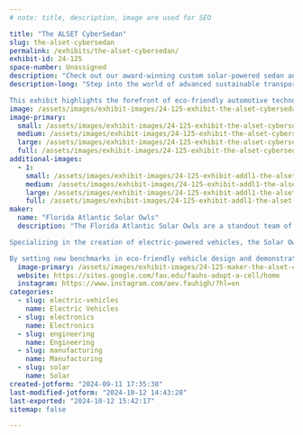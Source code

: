 ```yaml
---
# note: title, description, image are used for SEO

title: "The ALSET CyberSedan"
slug: the-alset-cybersedan
permalink: /exhibits/the-alset-cybersedan/
exhibit-id: 24-125
space-number: Unassigned
description: "Check out our award-winning custom solar-powered sedan and electric go-kart."
description-long: "Step into the world of advanced sustainable transportation with our captivating exhibit showcasing two standout innovations. At the heart of the display is a custom, award-winning carbon fiber solar-powered sedan. Designed to seat up to four passengers, this high-tech vehicle not only reflects exceptional engineering but also raced competitively at the renowned Texas Motor Speedway. Accompanying the sedan is an electric go-kart that has demonstrated its prowess on the track, participating in multiple races with impressive results.

This exhibit highlights the forefront of eco-friendly automotive technology, blending sleek design with cutting-edge performance. Visitors will have the opportunity to explore the meticulous craftsmanship of the carbon fiber sedan and the thrilling achievements of the electric go-kart, both of which embody the future of sustainable and high-performance transportation."
image: /assets/images/exhibit-images/24-125-exhibit-the-alset-cybersedan-solarcar-large.jpeg
image-primary: 
  small: /assets/images/exhibit-images/24-125-exhibit-the-alset-cybersedan-solarcar-small.jpeg
  medium: /assets/images/exhibit-images/24-125-exhibit-the-alset-cybersedan-solarcar-medium.jpeg
  large: /assets/images/exhibit-images/24-125-exhibit-the-alset-cybersedan-solarcar-large.jpeg
  full: /assets/images/exhibit-images/24-125-exhibit-the-alset-cybersedan-solarcar-full.jpeg
additional-images: 
  - 1:
    small: /assets/images/exhibit-images/24-125-exhibit-addl1-the-alset-cybersedan-gokartpicture-small.jpeg
    medium: /assets/images/exhibit-images/24-125-exhibit-addl1-the-alset-cybersedan-gokartpicture-medium.jpeg
    large: /assets/images/exhibit-images/24-125-exhibit-addl1-the-alset-cybersedan-gokartpicture-large.jpeg
    full: /assets/images/exhibit-images/24-125-exhibit-addl1-the-alset-cybersedan-gokartpicture-full.jpeg
maker: 
  name: "Florida Atlantic Solar Owls"
  description: "The Florida Atlantic Solar Owls are a standout team of high school students recognized for their excellence in sustainable transportation and renewable energy. This award-winning group has achieved remarkable success in the Solar Car Challenge, securing 1st place nationally in Engineering Design, Documentation, and Team Video, along with 2nd place on the track.

Specializing in the creation of electric-powered vehicles, the Solar Owls combine their engineering skills and innovative thinking to deliver cutting-edge solutions that reduce reliance on fossil fuels. Their impressive track record highlights their dedication to both technical precision and environmental impact.

By setting new benchmarks in eco-friendly vehicle design and demonstrating a commitment to sustainability, the Florida Atlantic Solar Owls continue to inspire and lead the way in the field of renewable energy."
  image-primary: /assets/images/exhibit-images/24-125-maker-the-alset-cybersedan-solarcarteampic-medium.jpeg
  website: https://sites.google.com/fau.edu/fauhs-adopt-a-cell/home
  instagram: https://www.instagram.com/aev.fauhigh/?hl=en
categories: 
  - slug: electric-vehicles
    name: Electric Vehicles
  - slug: electronics
    name: Electronics
  - slug: engineering
    name: Engineering
  - slug: manufacturing
    name: Manufacturing
  - slug: solar
    name: Solar
created-jotform: "2024-09-11 17:35:38"
last-modified-jotform: "2024-10-12 14:43:28"
last-exported: "2024-10-12 15:42:17"
sitemap: false

---
```


